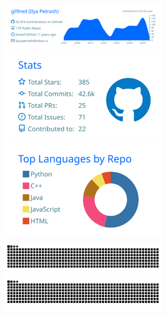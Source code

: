 [![](./profile-summary-card-output/transparent/0-profile-details.svg)](https://github.com/vn7n24fzkq/github-profile-summary-cards)
[![](./profile-summary-card-output/transparent/3-stats.svg)](https://github.com/vn7n24fzkq/github-profile-summary-cards)
[![](./profile-summary-card-output/transparent/1-repos-per-language.svg)](https://github.com/vn7n24fzkq/github-profile-summary-cards)

[
  ![github contribution grid snake animation](./output/github-contribution-grid-snake.svg)
](https://github.com/Platane/snk#gh-light-mode-only)
[
  ![github contribution grid snake animation](./output/github-contribution-grid-snake-dark.svg)
](https://github.com/Platane/snk#gh-dark-mode-only)
